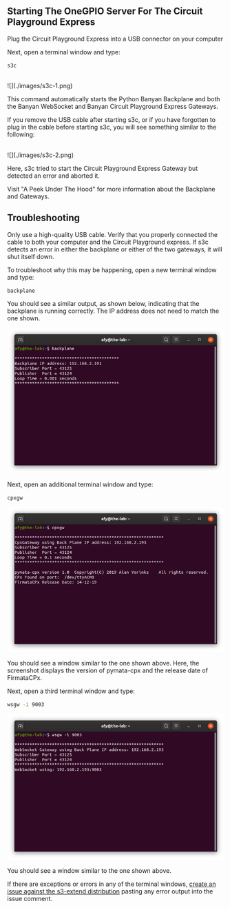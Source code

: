 ## Starting The OneGPIO Server For The Circuit Playground Express

Plug the Circuit Playground Express into a USB connector on your computer

Next, open a terminal window and type:

```
s3c
```
<br>
![](./images/s3c-1.png)

This command automatically starts the Python Banyan Backplane and both
the Banyan WebSocket and Banyan Circuit Playground Express Gateways.

If you remove the USB cable after starting s3c, or if you have forgotten
to plug in the cable before starting s3c, you will see something similar to
the following:

<br>
![](./images/s3c-2.png)

Here, s3c tried to start the Circuit Playground Express Gateway but detected an error
and aborted it.

Visit "A Peek Under The Hood" for more information about the Backplane and Gateways.


## Troubleshooting

Only use a high-quality USB cable. Verify that you properly
connected the cable to both your computer and the Circuit Playground express.
If s3c detects an error in either the backplane or either of the two gateways, it will shut itself down.

To troubleshoot why this may be happening, open a new terminal window and type:

```
backplane
```

You should see a similar output, as shown below, indicating that the
backplane is running correctly. The IP address does not need to match
the one shown.

![](./images/backplane.png)

Next, open an additional terminal window and type:

```
cpxgw
```

![](./images/cpxgw_success.png)

You should see a window similar to the one shown above. Here, the screenshot displays
the version of pymata-cpx and the release date of FirmataCPx.

Next, open a third terminal window and type:

```bash
wsgw -i 9003
```

![](./images/s3c-3.png)

You should see a window similar to the one shown above.

If there are exceptions or errors in any of the terminal windows,
[create an issue against the s3-extend distribution](https://github.com/MrYsLab/s3-extend/issues)
pasting any error output into the issue comment.


